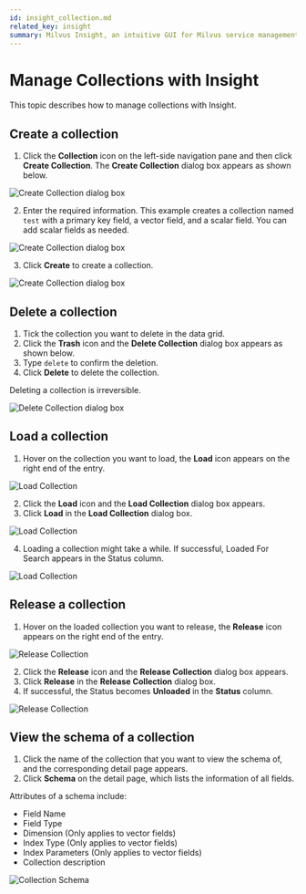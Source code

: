 ```yaml
---
id: insight_collection.md
related_key: insight
summary: Milvus Insight, an intuitive GUI for Milvus service management.
---
```


# Manage Collections with Insight

This topic describes how to manage collections with Insight.

## Create a collection

1. Click the **Collection** icon on the left-side navigation pane and then click **Create Collection**. The **Create Collection** dialog box appears as shown below.

![Create Collection dialog box](../../../../assets/create_collection_dialog_box1.png)

2. Enter the required information. This example creates a collection named `test` with a primary key field, a vector field, and a scalar field. You can add scalar fields as needed.

![Create Collection dialog box](../../../../assets/create_collection_dialog_box2.png)

3. Click **Create** to create a collection.

![Create Collection dialog box](../../../../assets/create_collection_dialog_box3.png)

## Delete a collection

1. Tick the collection you want to delete in the data grid.
2. Click the **Trash** icon and the **Delete Collection** dialog box appears as shown below.
3. Type `delete` to confirm the deletion.
4. Click **Delete** to delete the collection.

<div class="alert caution">
Deleting a collection is irreversible.
</div>

![Delete Collection dialog box](../../../../assets/delete_collection.png)

## Load a collection

1. Hover on the collection you want to load, the **Load** icon appears on the right end of the entry.

![Load Collection](../../../../assets/load_collection1.png)

2. Click the **Load** icon and the **Load Collection** dialog box appears.
3. Click **Load** in the **Load Collection** dialog box.

![Load Collection](../../../../assets/load_collection2.png)

4. Loading a collection might take a while. If successful, Loaded For Search appears in the Status column.

![Load Collection](../../../../assets/load_collection3.png)

## Release a collection

1. Hover on the loaded collection you want to release, the **Release** icon appears on the right end of the entry.

![Release Collection](../../../../assets/release_collection1.png)

2. Click the **Release** icon and the **Release Collection** dialog box appears.
3. Click **Release** in the **Release Collection** dialog box.
4. If successful, the Status becomes **Unloaded** in the **Status** column.

![Release Collection](../../../../assets/release_collection2.png)

## View the schema of a collection

1. Click the name of the collection that you want to view the schema of, and the corresponding detail page appears.
2. Click **Schema** on the detail page, which lists the information of all fields. 

Attributes of a schema include:
- Field Name
- Field Type
- Dimension (Only applies to vector fields)
- Index Type (Only applies to vector fields)
- Index Parameters (Only applies to vector fields)
- Collection description

![Collection Schema](../../../../assets/collection_schema.png)
